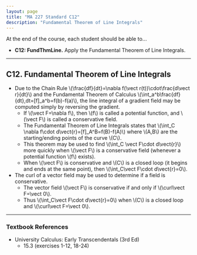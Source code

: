 ```yaml
---
layout: page
title: "MA 227 Standard C12"
description: "Fundamental Theorem of Line Integrals"
---
```


At the end of the course, each student should be able to...

- **C12: FundThmLine.**
  Apply the Fundamental Theorem of Line Integrals.

---

## C12. Fundamental Theorem of Line Integrals

- Due to the Chain Rule
  \\(\frac{df}{dt}=\nabla f(\vect r(t))\cdot\frac{d\vect r}{dt}\\)
  and the Fundamental Theorem of Calculus
  \\(\int_a^b\frac{df}{dt}\,dt=[f]\_a^b=f(b)-f(a)\\), the line
  integral of a gradient field may be computed simply by reversing the
  gradient.
    - If \\(\vect F=\nabla f\\), then \\(f\\) is called a potential function,
      and \\(\vect F\\) is called a conservative field.
    - The Fundamental Theorem of Line Integrals states that
      \\(\int_C \nabla f\cdot d\vect{r}=[f]\_A^B=f(B)-f(A)\\) where
      \\(A,B\\) are the starting/ending points of the curve \\(C\\).
    - This theorem may be used to find \\(\int_C \vect F\cdot d\vect{r}\\)
      more quickly when \\(\vect F\\) is a conservative field
      (whenever a potential function \\(f\\) exists).
    - When \\(\vect F\\) is conservative and \\(C\\) is a closed loop
      (it begins and ends at the same point),
      then \\(\int_C\vect F\cdot d\vect{r}=0\\).
- The curl of a vector field may be used to determine if a field is
  conservative.
    - The vector field \\(\vect F\\) is conservative if and only if
      \\(\curl\vect F=\vect 0\\).
    - Thus \\(\int_C\vect F\cdot d\vect{r}=0\\) when \\(C\\) is a closed loop
      and \\(\curl\vect F=\vect 0\\).


---

### Textbook References

- University Calculus: Early Transcendentals (3rd Ed)
    - 15.3 (exercises 1-12, 18-24)
